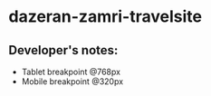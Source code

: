 # dazeran-zamri-travelsite

 ## Developer's notes: 
 - Tablet breakpoint @768px
 - Mobile breakpoint @320px